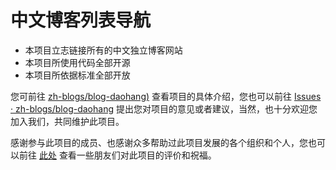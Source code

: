 # 中文博客列表导航

- 本项目立志链接所有的中文独立博客网站
- 本项目所使用代码全部开源
- 本项目所依据标准全部开放

您可前往 [zh-blogs/blog-daohang)](https://github.com/zh-blogs/blog-daohang) 查看项目的具体介绍，您也可以前往 [Issues · zh-blogs/blog-daohang](https://github.com/zh-blogs/blog-daohang/issues) 提出您对项目的意见或者建议，当然，也十分欢迎您加入我们，共同维护此项目。

感谢参与此项目的成员、也感谢众多帮助过此项目发展的各个组织和个人，您也可以前往 [此处](https://github.com/zh-blogs/blog-daohang/blob/main/document/wishes.md) 查看一些朋友们对此项目的评价和祝福。

